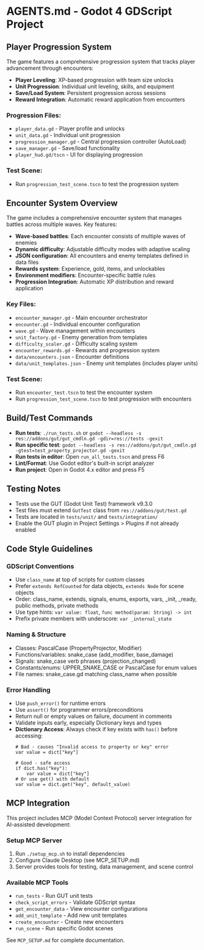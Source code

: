 # AGENTS.md - Godot 4 GDScript Project

## Player Progression System
The game features a comprehensive progression system that tracks player advancement through encounters:
- **Player Leveling**: XP-based progression with team size unlocks
- **Unit Progression**: Individual unit leveling, skills, and equipment
- **Save/Load System**: Persistent progression across sessions
- **Reward Integration**: Automatic reward application from encounters

### Progression Files:
- `player_data.gd` - Player profile and unlocks
- `unit_data.gd` - Individual unit progression
- `progression_manager.gd` - Central progression controller (AutoLoad)
- `save_manager.gd` - Save/load functionality
- `player_hud.gd/tscn` - UI for displaying progression

### Test Scene:
- Run `progression_test_scene.tscn` to test the progression system

## Encounter System Overview
The game includes a comprehensive encounter system that manages battles across multiple waves. Key features:
- **Wave-based battles**: Each encounter consists of multiple waves of enemies
- **Dynamic difficulty**: Adjustable difficulty modes with adaptive scaling
- **JSON configuration**: All encounters and enemy templates defined in data files
- **Rewards system**: Experience, gold, items, and unlockables
- **Environment modifiers**: Encounter-specific battle rules
- **Progression Integration**: Automatic XP distribution and reward application

### Key Files:
- `encounter_manager.gd` - Main encounter orchestrator
- `encounter.gd` - Individual encounter configuration
- `wave.gd` - Wave management within encounters
- `unit_factory.gd` - Enemy generation from templates
- `difficulty_scaler.gd` - Difficulty scaling system
- `encounter_rewards.gd` - Rewards and progression system
- `data/encounters.json` - Encounter definitions
- `data/unit_templates.json` - Enemy unit templates (includes player units)

### Test Scene:
- Run `encounter_test.tscn` to test the encounter system
- Run `progression_test_scene.tscn` to test progression with encounters

## Build/Test Commands
- **Run tests**: `./run_tests.sh` or `godot --headless -s res://addons/gut/gut_cmdln.gd -gdir=res://tests -gexit`
- **Run specific test**: `godot --headless -s res://addons/gut/gut_cmdln.gd -gtest=test_property_projector.gd -gexit`
- **Run tests in editor**: Open `run_all_tests.tscn` and press F6
- **Lint/Format**: Use Godot editor's built-in script analyzer
- **Run project**: Open in Godot 4.x editor and press F5

## Testing Notes
- Tests use the GUT (Godot Unit Test) framework v9.3.0
- Test files must extend `GutTest` class from `res://addons/gut/test.gd`
- Tests are located in `tests/unit/` and `tests/integration/`
- Enable the GUT plugin in Project Settings > Plugins if not already enabled

## Code Style Guidelines

### GDScript Conventions
- Use `class_name` at top of scripts for custom classes
- Prefer `extends RefCounted` for data objects, `extends Node` for scene objects
- Order: class_name, extends, signals, enums, exports, vars, _init, _ready, public methods, private methods
- Use type hints: `var value: float`, `func method(param: String) -> int`
- Prefix private members with underscore: `var _internal_state`

### Naming & Structure
- Classes: PascalCase (PropertyProjector, Modifier)
- Functions/variables: snake_case (add_modifier, base_damage)
- Signals: snake_case verb phrases (projection_changed)
- Constants/enums: UPPER_SNAKE_CASE or PascalCase for enum values
- File names: snake_case.gd matching class_name when possible

### Error Handling
- Use `push_error()` for runtime errors
- Use `assert()` for programmer errors/preconditions
- Return null or empty values on failure, document in comments
- Validate inputs early, especially Dictionary keys and types
- **Dictionary Access**: Always check if key exists with `has()` before accessing:
  ```gdscript
  # Bad - causes "Invalid access to property or key" error
  var value = dict["key"]
  
  # Good - safe access
  if dict.has("key"):
      var value = dict["key"]
  # Or use get() with default
  var value = dict.get("key", default_value)
  ```

## MCP Integration

This project includes MCP (Model Context Protocol) server integration for AI-assisted development:

### Setup MCP Server
1. Run `./setup_mcp.sh` to install dependencies
2. Configure Claude Desktop (see MCP_SETUP.md)
3. Server provides tools for testing, data management, and scene control

### Available MCP Tools
- `run_tests` - Run GUT unit tests
- `check_script_errors` - Validate GDScript syntax
- `get_encounter_data` - View encounter configurations
- `add_unit_template` - Add new unit templates
- `create_encounter` - Create new encounters
- `run_scene` - Run specific Godot scenes

See `MCP_SETUP.md` for complete documentation.